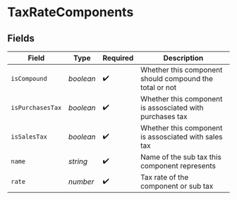 # TaxRateComponents


## Fields

| Field                                                    | Type                                                     | Required                                                 | Description                                              |
| -------------------------------------------------------- | -------------------------------------------------------- | -------------------------------------------------------- | -------------------------------------------------------- |
| `isCompound`                                             | *boolean*                                                | :heavy_check_mark:                                       | Whether this component should compound the total or not  |
| `isPurchasesTax`                                         | *boolean*                                                | :heavy_check_mark:                                       | Whether this component is assosciated with purchases tax |
| `isSalesTax`                                             | *boolean*                                                | :heavy_check_mark:                                       | Whether this component is assosciated with sales tax     |
| `name`                                                   | *string*                                                 | :heavy_check_mark:                                       | Name of the sub tax this component represents            |
| `rate`                                                   | *number*                                                 | :heavy_check_mark:                                       | Tax rate of the component or sub tax                     |